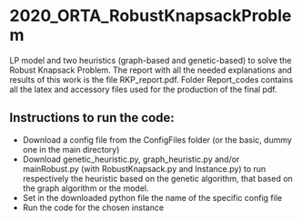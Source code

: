 # 2020_ORTA_RobustKnapsackProblem

LP model and two heuristics (graph-based and genetic-based) to solve the Robust Knapsack Problem.
The report with all the needed explanations and results of this work is the file RKP_report.pdf. Folder Report_codes contains all the latex and accessory files used for the production of the final pdf.

## Instructions to run the code:
* Download a config file from the ConfigFiles folder (or the basic, dummy one in the main directory)
* Download genetic_heuristic.py, graph_heuristic.py and/or mainRobust.py (with RobustKnapsack.py and Instance.py) to run respectively the heuristic based on the genetic algorithm, that based on the graph algorithm or the model.
* Set in the downloaded python file the name of the specific config file
* Run the code for the chosen instance
